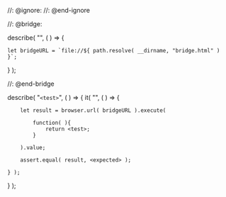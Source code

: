 //: @ignore:
//: @end-ignore


//: @bridge:

describe( "<module>", ( ) => {

	let bridgeURL = `file://${ path.resolve( __dirname, "bridge.html" ) }`;

} );

//: @end-bridge

describe( "`<test>`", ( ) => {
	it( "<message>", ( ) => {

		let result = browser.url( bridgeURL ).execute(

			function( ){
				return <test>;
			}

		).value;

		assert.equal( result, <expected> );

	} );
} );

